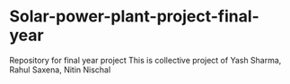 # Solar-power-plant-project-final-year
Repository for final year project
This is collective project of Yash Sharma, Rahul Saxena, Nitin Nischal
